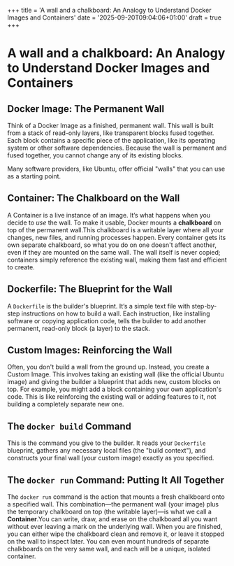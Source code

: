 +++
title = 'A wall and a chalkboard: An Analogy to Understand Docker Images and Containers'
date = '2025-09-20T09:04:06+01:00'
draft = true
+++

# A wall and a chalkboard: An Analogy to Understand Docker Images and Containers

## Docker Image: The Permanent Wall

Think of a Docker Image as a finished, permanent wall. This wall is built from a stack of read-only layers, like transparent blocks fused together. Each block contains a specific piece of the application, like its operating system or other software dependencies. Because the wall is permanent and fused together, you cannot change any of its existing blocks.

Many software providers, like Ubuntu, offer official "walls" that you can use as a starting point.

## Container: The Chalkboard on the Wall

A Container is a live instance of an image. It’s what happens when you decide to *use* the wall. To make it usable, Docker mounts a **chalkboard** on top of the permanent wall.This chalkboard is a writable layer where all your changes, new files, and running processes happen. Every container gets its own separate chalkboard, so what you do on one doesn't affect another, even if they are mounted on the same wall. The wall itself is never copied; containers simply reference the existing wall, making them fast and efficient to create.

## Dockerfile: The Blueprint for the Wall

A `Dockerfile` is the builder's blueprint. It’s a simple text file with step-by-step instructions on how to build a wall. Each instruction, like installing software or copying application code, tells the builder to add another permanent, read-only block (a layer) to the stack.

## Custom Images: Reinforcing the Wall

Often, you don't build a wall from the ground up. Instead, you create a Custom Image. This involves taking an existing wall (like the official Ubuntu image) and giving the builder a blueprint that adds new, custom blocks on top. For example, you might add a block containing your own application's code. This is like reinforcing the existing wall or adding features to it, not building a completely separate new one.

## The `docker build` Command

This is the command you give to the builder. It reads your `Dockerfile` blueprint, gathers any necessary local files (the "build context"), and constructs your final wall (your custom image) exactly as you specified.

## The `docker run` Command: Putting It All Together

The `docker run` command is the action that mounts a fresh chalkboard onto a specified wall. This combination—the permanent wall (your image) plus the temporary chalkboard on top (the writable layer)—is what we call a **Container**.You can write, draw, and erase on the chalkboard all you want without ever leaving a mark on the underlying wall. When you are finished, you can either wipe the chalkboard clean and remove it, or leave it stopped on the wall to inspect later. You can even mount hundreds of separate chalkboards on the very same wall, and each will be a unique, isolated container.